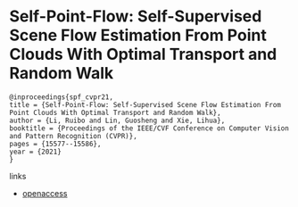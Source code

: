 # Self-Point-Flow: Self-Supervised Scene Flow Estimation From Point Clouds With Optimal Transport and Random Walk

```
@inproceedings{spf_cvpr21,
title = {Self-Point-Flow: Self-Supervised Scene Flow Estimation From Point Clouds With Optimal Transport and Random Walk},
author = {Li, Ruibo and Lin, Guosheng and Xie, Lihua},
booktitle = {Proceedings of the IEEE/CVF Conference on Computer Vision and Pattern Recognition (CVPR)},
pages = {15577--15586},
year = {2021}
}
```
links
- [openaccess](http://openaccess.thecvf.com//content/CVPR2021/html/Li_Self-Point-Flow_Self-Supervised_Scene_Flow_Estimation_From_Point_Clouds_With_Optimal_CVPR_2021_paper.html)
